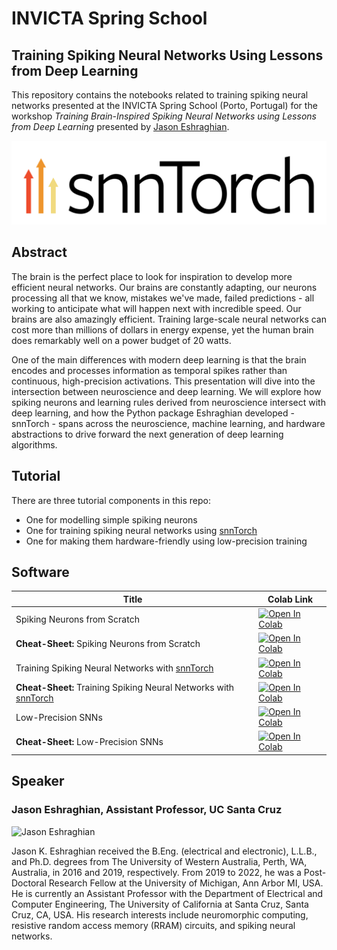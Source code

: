 # INVICTA Spring School
## Training Spiking Neural Networks Using Lessons from Deep Learning

This repository contains the notebooks related to training
spiking neural networks presented at the INVICTA Spring School
(Porto, Portugal) for the workshop *Training Brain-Inspired Spiking Neural Networks using Lessons from Deep Learning* 
presented by [Jason Eshraghian](https:///ncg.ucsc.edu).

![Abstract](/static/snntorch.png)

## Abstract

The brain is the perfect place to look for inspiration to develop more efficient neural networks. Our brains are constantly adapting, our neurons processing all that we know, mistakes we've made, failed predictions - all working to anticipate what will happen next with incredible speed. Our brains are also amazingly efficient. Training large-scale neural networks can cost more than millions of dollars in energy expense, yet the human brain does remarkably well on a power budget of 20 watts.

One of the main differences with modern deep learning is that the brain encodes and processes information as temporal spikes rather than continuous, high-precision activations. This presentation will dive into the intersection between neuroscience and deep learning. We will explore how spiking neurons and learning rules derived from neuroscience intersect with deep learning, and how the Python package Eshraghian developed - snnTorch - spans across the neuroscience, machine learning, and hardware abstractions to drive forward the next generation of deep learning algorithms.

## Tutorial

There are three tutorial components in this repo:

* One for modelling simple spiking neurons
* One for training spiking neural networks using [snnTorch](https://github.com/jeshraghian/snntorch)
* One for making them hardware-friendly using low-precision training

## Software

| Title                                                                                           | Colab Link                                                                                                                                  |
|-------------------------------------------------------------------------------------------------|--------------------------------------------------------------------------------------------------------------------------------------------|
| Spiking Neurons from Scratch | [![Open In Colab](https://colab.research.google.com/assets/colab-badge.svg)](https://colab.research.google.com/github/jeshraghian/invicta-spring-school/blob/main/notebooks/invicta_pt1.ipynb) |
| **Cheat-Sheet:** Spiking Neurons from Scratch | [![Open In Colab](https://colab.research.google.com/assets/colab-badge.svg)](https://colab.research.google.com/github/jeshraghian/invicta-spring-school/blob/main/notebooks/invicta-pt1-cheatsheet.ipynb) |
| Training Spiking Neural Networks with [snnTorch](https://github.com/jeshraghian/snntorch) | [![Open In Colab](https://colab.research.google.com/assets/colab-badge.svg)](https://colab.research.google.com/github/jeshraghian/invicta-spring-school/blob/main/notebooks/invicta_pt2.ipynb) |
| **Cheat-Sheet:** Training Spiking Neural Networks with [snnTorch](https://github.com/jeshraghian/snntorch) | [![Open In Colab](https://colab.research.google.com/assets/colab-badge.svg)](https://colab.research.google.com/github/jeshraghian/invicta-spring-school/blob/main/notebooks/invicta-pt2-cheatsheet.ipynb) |
| Low-Precision SNNs | [![Open In Colab](https://colab.research.google.com/assets/colab-badge.svg)](https://colab.research.google.com/github/jeshraghian/invicta-spring-school/blob/main/notebooks/invicta-pt3.ipynb) |
| **Cheat-Sheet:** Low-Precision SNNs | [![Open In Colab](https://colab.research.google.com/assets/colab-badge.svg)](https://colab.research.google.com/github/jeshraghian/invicta-spring-school/blob/main/notebooks/invicta-pt3-cheatsheet.ipynb) |

## Speaker

### Jason Eshraghian, Assistant Professor, UC Santa Cruz

<img src="static/jason_eshraghian.jpg" width=300px alt="Jason Eshraghian">

Jason K. Eshraghian received the B.Eng. (electrical and electronic), L.L.B., and
Ph.D. degrees from The University of Western Australia, Perth, WA, Australia, in
2016 and 2019, respectively. From 2019 to 2022, he was a Post-Doctoral Research
Fellow at the University of Michigan, Ann Arbor MI, USA. He is currently an
Assistant Professor with the Department of Electrical and Computer Engineering,
The University of California at Santa Cruz, Santa Cruz, CA, USA. His research
interests include neuromorphic computing, resistive random access memory (RRAM)
circuits, and spiking neural networks.
